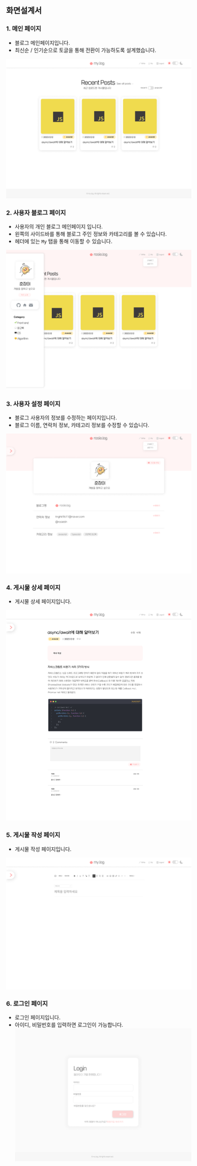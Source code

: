 ## 화면설계서

### 1. 메인 페이지

-   블로그 메인페이지입니다.
-   최신순 / 인기순으로 토글을 통해 전환이 가능하도록 설계했습니다.

![Alt text](../resources/images/ML_main-screen.png)

### 2. 사용자 블로그 페이지

-   사용자의 개인 블로그 메인페이지 입니다.
-   왼쪽의 사이드바를 통해 블로그 주인 정보와 카테고리를 볼 수 있습니다.
-   헤더에 있는 `My` 탭을 통해 이동할 수 있습니다.

![Alt text](../resources/images/ML_my-post-screen.png)

### 3. 사용자 설정 페이지

-   블로그 사용자의 정보를 수정하는 페이지입니다.
-   블로그 이름, 연락처 정보, 카테고리 정보를 수정할 수 있습니다.

![Alt text](../resources/images/ML_my-setting-screen.png)

### 4. 게시물 상세 페이지

-   게시물 상세 페이지입니다.

![Alt text](../resources/images/ML_post-detail-screen.png)

### 5. 게시물 작성 페이지

-   게시물 작성 페이지입니다.

![Alt text](../resources/images/ML_write-screen.png)

### 6. 로그인 페이지

-   로그인 페이지입니다.
-   아이디, 비밀번호를 입력하면 로그인이 가능합니다.
    ![Alt text](../resources/images/ML_login-screen.png)
